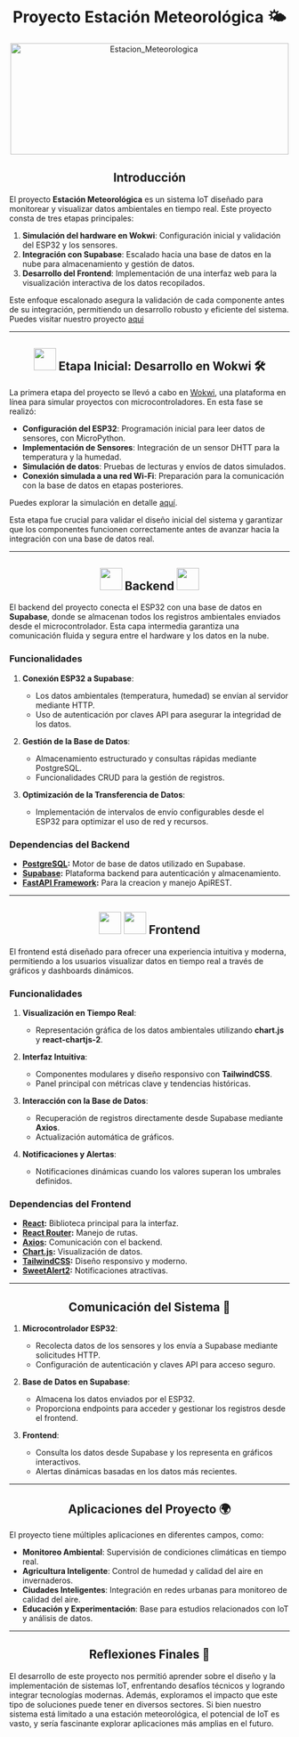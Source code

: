 <h1 align="center"> Proyecto Estación Meteorológica 🌤️ </h1>

<div align="center">
<img src="https://github.com/user-attachments/assets/b1a741c9-742b-45f8-a66d-9932fae553f5" alt="Estacion_Meteorologica" width="500" height="200">
</div>

<h2 align="center"> Introducción </h2>

El proyecto **Estación Meteorológica** es un sistema IoT diseñado para monitorear y visualizar datos ambientales en tiempo real. Este proyecto consta de tres etapas principales: 

1. **Simulación del hardware en Wokwi**: Configuración inicial y validación del ESP32 y los sensores.
2. **Integración con Supabase**: Escalado hacia una base de datos en la nube para almacenamiento y gestión de datos.
3. **Desarrollo del Frontend**: Implementación de una interfaz web para la visualización interactiva de los datos recopilados.

Este enfoque escalonado asegura la validación de cada componente antes de su integración, permitiendo un desarrollo robusto y eficiente del sistema.
Puedes visitar nuestro proyecto [aqui](https://proyecto-clima-azure.vercel.app/)

---

<H2 align="center"> <img src="https://cdn.jsdelivr.net/gh/devicons/devicon@latest/icons/python/python-original.svg" width="40" height="40"/> Etapa Inicial: Desarrollo en Wokwi 🛠️ </H2>

La primera etapa del proyecto se llevó a cabo en [Wokwi](https://wokwi.com/), una plataforma en línea para simular proyectos con microcontroladores. En esta fase se realizó:

- **Configuración del ESP32**: Programación inicial para leer datos de sensores, con MicroPython.
- **Implementación de Sensores**: Integración de un sensor DHTT para la temperatura y la humedad.
- **Simulación de datos**: Pruebas de lecturas y envíos de datos simulados.
- **Conexión simulada a una red Wi-Fi**: Preparación para la comunicación con la base de datos en etapas posteriores.

Puedes explorar la simulación en detalle [aquí](https://wokwi.com/projects/416590054597285889).

Esta etapa fue crucial para validar el diseño inicial del sistema y garantizar que los componentes funcionen correctamente antes de avanzar hacia la integración con una base de datos real.

---

<h2 align="center"> <img src="https://cdn.jsdelivr.net/gh/devicons/devicon@latest/icons/postgresql/postgresql-original.svg" width="40" height="40"/>  Backend <img src="https://cdn.jsdelivr.net/gh/devicons/devicon@latest/icons/supabase/supabase-original.svg" width="40" height="40"/> </h2>

El backend del proyecto conecta el ESP32 con una base de datos en **Supabase**, donde se almacenan todos los registros ambientales enviados desde el microcontrolador. Esta capa intermedia garantiza una comunicación fluida y segura entre el hardware y los datos en la nube.

### **Funcionalidades**

1. **Conexión ESP32 a Supabase**:
   - Los datos ambientales (temperatura, humedad) se envían al servidor mediante HTTP.
   - Uso de autenticación por claves API para asegurar la integridad de los datos.

2. **Gestión de la Base de Datos**:
   - Almacenamiento estructurado y consultas rápidas mediante PostgreSQL.
   - Funcionalidades CRUD para la gestión de registros.

3. **Optimización de la Transferencia de Datos**:
   - Implementación de intervalos de envío configurables desde el ESP32 para optimizar el uso de red y recursos.

### **Dependencias del Backend**
- **[PostgreSQL](https://www.postgresql.org/):** Motor de base de datos utilizado en Supabase.
- **[Supabase](https://supabase.com/):** Plataforma backend para autenticación y almacenamiento.
- **[FastAPI Framework](https://fastapi.tiangolo.com/):** Para la creacion y manejo ApiREST.

---

<h2 align="center"> <img src="https://cdn.jsdelivr.net/gh/devicons/devicon@latest/icons/react/react-original.svg" width="40" height="40"/> <img src="https://cdn.jsdelivr.net/gh/devicons/devicon@latest/icons/tailwindcss/tailwindcss-plain.svg" width="40" height="40"/> Frontend </h2>

El frontend está diseñado para ofrecer una experiencia intuitiva y moderna, permitiendo a los usuarios visualizar datos en tiempo real a través de gráficos y dashboards dinámicos.

### **Funcionalidades**

1. **Visualización en Tiempo Real**:
   - Representación gráfica de los datos ambientales utilizando **chart.js** y **react-chartjs-2**.

2. **Interfaz Intuitiva**:
   - Componentes modulares y diseño responsivo con **TailwindCSS**.
   - Panel principal con métricas clave y tendencias históricas.

3. **Interacción con la Base de Datos**:
   - Recuperación de registros directamente desde Supabase mediante **Axios**.
   - Actualización automática de gráficos.

4. **Notificaciones y Alertas**:
   - Notificaciones dinámicas cuando los valores superan los umbrales definidos.

### **Dependencias del Frontend**
- **[React](https://reactjs.org/):** Biblioteca principal para la interfaz.
- **[React Router](https://reactrouter.com/):** Manejo de rutas.
- **[Axios](https://axios-http.com/):** Comunicación con el backend.
- **[Chart.js](https://www.chartjs.org/):** Visualización de datos.
- **[TailwindCSS](https://tailwindcss.com/):** Diseño responsivo y moderno.
- **[SweetAlert2](https://sweetalert2.github.io/):** Notificaciones atractivas.

---

<h2 align="center"> Comunicación del Sistema 🔄 </h2>

1. **Microcontrolador ESP32**:
   - Recolecta datos de los sensores y los envía a Supabase mediante solicitudes HTTP.
   - Configuración de autenticación y claves API para acceso seguro.

2. **Base de Datos en Supabase**:
   - Almacena los datos enviados por el ESP32.
   - Proporciona endpoints para acceder y gestionar los registros desde el frontend.

3. **Frontend**:
   - Consulta los datos desde Supabase y los representa en gráficos interactivos.
   - Alertas dinámicas basadas en los datos más recientes.

---

<h2 align="center"> Aplicaciones del Proyecto 🌍 </h2>

El proyecto tiene múltiples aplicaciones en diferentes campos, como:
- **Monitoreo Ambiental**: Supervisión de condiciones climáticas en tiempo real.
- **Agricultura Inteligente**: Control de humedad y calidad del aire en invernaderos.
- **Ciudades Inteligentes**: Integración en redes urbanas para monitoreo de calidad del aire.
- **Educación y Experimentación**: Base para estudios relacionados con IoT y análisis de datos.

---

<h2 align="center"> Reflexiones Finales 📖 </h2>

El desarrollo de este proyecto nos permitió aprender sobre el diseño y la implementación de sistemas IoT, enfrentando desafíos técnicos y logrando integrar tecnologías modernas. Además, exploramos el impacto que este tipo de soluciones puede tener en diversos sectores. Si bien nuestro sistema está limitado a una estación meteorológica, el potencial de IoT es vasto, y sería fascinante explorar aplicaciones más amplias en el futuro.
